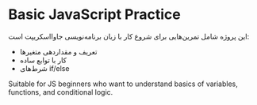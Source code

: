 # Basic JavaScript Practice

این پروژه شامل تمرین‌هایی برای شروع کار با زبان برنامه‌نویسی جاوااسکریپت است:
- تعریف و مقداردهی متغیرها
- کار با توابع ساده
- شرط‌های if/else

Suitable for JS beginners who want to understand basics of variables, functions, and conditional logic.

